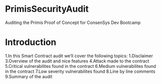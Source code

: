 # PrimisSecurityAudit
Auditing the Primis Proof of Concept for ConsenSys Dev Bootcamp


# Introduction
1.In this Smart Contract audit we’ll cover the following topics:
1.Disclaimer
3.Overview of the audit and nice features
4.Attack made to the contract
5.Critical vulnerabilites found in the contract
6.Medium vulnerabilites found in the contract
7.Low severity vulnerabilites found
8.Line by line comments
9.Summary of the audit

